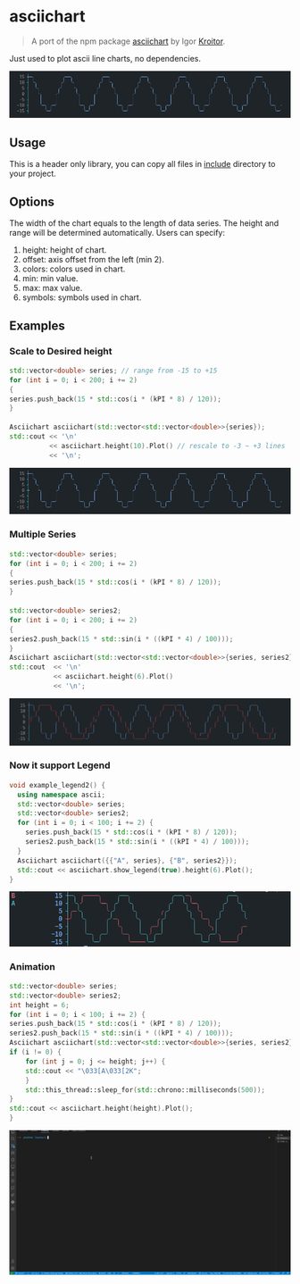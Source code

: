 # asciichart

> A port of the npm package [asciichart](https://github.com/kroitor/asciichart) by Igor [Kroitor](https://github.com/kroitor).

Just used to plot ascii line charts, no dependencies.

![asciichart](images/asciichart.png)

## Usage

This is a header only library, you can copy all files in [include](./include) directory to your project.

## Options

The width of the chart equals to the length of data series. The height and range will be determined automatically. Users can specify:

1. height: height of chart.
2. offset: axis offset from the left (min 2).
3. colors: colors used in chart.
4. min: min value.
5. max: max value.
6. symbols: symbols used in chart.

## Examples

### Scale to Desired height

```c++
std::vector<double> series; // range from -15 to +15
for (int i = 0; i < 200; i += 2)
{
series.push_back(15 * std::cos(i * (kPI * 8) / 120));
}

Asciichart asciichart(std::vector<std::vector<double>>{series});
std::cout << '\n'
          << asciichart.height(10).Plot() // rescale to -3 ~ +3 lines
          << '\n';
```

![scale](images/asciichart.png)

### Multiple Series

```c++
std::vector<double> series;
for (int i = 0; i < 200; i += 2)
{
series.push_back(15 * std::cos(i * (kPI * 8) / 120));
}

std::vector<double> series2;
for (int i = 0; i < 200; i += 2)
{
series2.push_back(15 * std::sin(i * ((kPI * 4) / 100)));
}
Asciichart asciichart(std::vector<std::vector<double>>{series, series2});
std::cout  << '\n'
           << asciichart.height(6).Plot() 
           << '\n';
```

![multiple](images/multiple.png)

### Now it support Legend

```c++
void example_legend2() {
  using namespace ascii;
  std::vector<double> series;
  std::vector<double> series2;
  for (int i = 0; i < 100; i += 2) {
    series.push_back(15 * std::cos(i * (kPI * 8) / 120));
    series2.push_back(15 * std::sin(i * ((kPI * 4) / 100)));
  }
  Asciichart asciichart({{"A", series}, {"B", series2}});
  std::cout << asciichart.show_legend(true).height(6).Plot();
}
```

![legend](images/legend.png)  

### Animation

```c++  
std::vector<double> series;
std::vector<double> series2;
int height = 6;
for (int i = 0; i < 100; i += 2) {
series.push_back(15 * std::cos(i * (kPI * 8) / 120));
series2.push_back(15 * std::sin(i * ((kPI * 4) / 100)));
Asciichart asciichart(std::vector<std::vector<double>>{series, series2});
if (i != 0) {
    for (int j = 0; j <= height; j++) {
    std::cout << "\033[A\033[2K";
    }
    std::this_thread::sleep_for(std::chrono::milliseconds(500));
}
std::cout << asciichart.height(height).Plot();
}
```

![animation](images/animation.gif)
